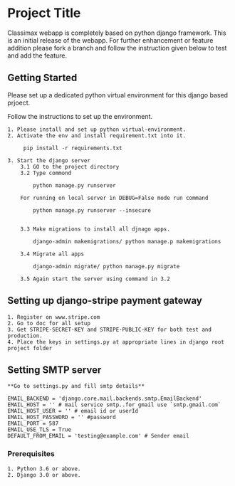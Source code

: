 # Project Title

Classimax webapp is completely based on python django framework. This is an initial release of the webapp. For further enhancement or feature addition please fork a branch and follow the instruction given below to test and add the feature.

## Getting Started

Please set up a dedicated python virtual environment for this django based prjoect.

Follow the instructions to set up the environment.
	
	1. Please install and set up python virtual-environment.
	2. Activate the env and install requirement.txt into it.

		 pip install -r requirements.txt

	3. Start the django server
		3.1 GO to the project directory
		3.2 Type commond

		    python manage.py runserver

	    For running on local server in DEBUG=False mode run command
 			
 			python manage.py runserver --insecure


		3.3 Make migrations to install all djnago apps.

			django-admin makemigrations/ python manage.p makemigrations

		3.4 Migrate all apps

			django-admin migrate/ python manage.py migrate

		3.5 Again start the server using command in 3.2


## Setting up django-stripe payment gateway

	1. Register on www.stripe.com 
	2. Go to doc for all setup
	3. Get STRIPE-SECRET-KEY and STRIPE-PUBLIC-KEY for both test and production.
	4. Place the keys in settings.py at appropriate lines in django root project folder


## Setting SMTP server
    
    **Go to settings.py and fill smtp details**

	EMAIL_BACKEND = 'django.core.mail.backends.smtp.EmailBackend'
	EMAIL_HOST = '' # mail service smtp..for gmail use `smtp.gmail.com`
	EMAIL_HOST_USER = '' # email id or userId
	EMAIL_HOST_PASSWORD = '' #password
	EMAIL_PORT = 587
	EMAIL_USE_TLS = True
	DEFAULT_FROM_EMAIL = 'testing@example.com' # Sender email

### Prerequisites

	1. Python 3.6 or above.
	2. Django 3.0 or above.


 

